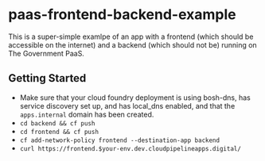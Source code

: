 paas-frontend-backend-example
=============================

This is a super-simple examlpe of an app with a frontend (which should be
accessible on the internet) and a backend (which should not be) running on The
Government PaaS.

Getting Started
---------------

* Make sure that your cloud foundry deployment is using bosh-dns, has service
  discovery set up, and has local_dns enabled, and  that the `apps.internal`
  domain has been created.
* `cd backend && cf push`
* `cd frontend && cf push`
* `cf add-network-policy frontend --destination-app backend`
* `curl https://frontend.$your-env.dev.cloudpipelineapps.digital/`


